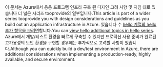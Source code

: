 <span data-ttu-id="3a9ab-101">이 문서는 Azure에서 응용 프로그램 인프라 구축 된 디자인 고려 사항 및 지침 대로 있습니다 더 넓은 시리즈 tooprovide의 일부입니다.</span><span class="sxs-lookup"><span data-stu-id="3a9ab-101">This article is part of a wider series tooprovide you with design considerations and guidelines as you build out an application infrastructure in Azure.</span></span> <span data-ttu-id="3a9ab-102">있습니다 수 [hello 계열의 hello 추가 항목을 보려면](#next-steps)합니다.</span><span class="sxs-lookup"><span data-stu-id="3a9ab-102">You can [view hello additional topics in hello series](#next-steps).</span></span> <span data-ttu-id="3a9ab-103">Azure에서 개발/테스트 환경을 빠르게 구축할 수 있지만 프로덕션 사용 준비가 완료된 고가용성의 보안 환경을 구현할 경우에는 추가적으로 고려할 사항이 있습니다.</span><span class="sxs-lookup"><span data-stu-id="3a9ab-103">Although you can quickly build a dev/test environment in Azure, there are additional considerations when implementing a production-ready, highly available, and secure environment.</span></span>


